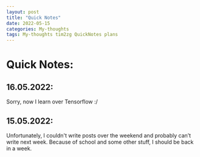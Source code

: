 ```yaml
---
layout: post
title: "Quick Notes"
date: 2022-05-15
categories: My-thoughts
tags: My-thoughts tim2zg QuickNotes plans
---
```


# Quick Notes:

## 16.05.2022:

Sorry, now I learn over Tensorflow :/

## 15.05.2022:

Unfortunately, I couldn't write posts over the weekend and probably can’t write next week. Because of school and some other stuff, I should be back in a week.
